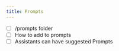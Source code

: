 ```yaml
---
title: Prompts
---
```


- [ ] /prompts folder
- [ ] How to add to prompts
- [ ] Assistants can have suggested Prompts